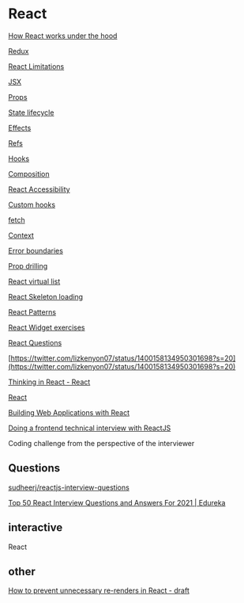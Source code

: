 # React

[How React works under the hood](React%2070d9e304266647418ef6422d6fe719ca/How%20React%20works%20under%20the%20hood%20050b5f51053e4896802ee2dec26264ce.md)

[Redux](React%2070d9e304266647418ef6422d6fe719ca/Redux%20da12062e22fb4a058956515c6e1ebe5b.md)

[React Limitations](React%2070d9e304266647418ef6422d6fe719ca/React%20Limitations%20d8f76fb040e642508e36873c97945d3e.md)

[JSX](React%2070d9e304266647418ef6422d6fe719ca/JSX%20e133ba6f151f4d3293afa9257a39d5b2.md)

[Props](React%2070d9e304266647418ef6422d6fe719ca/Props%20fffcf2d8f162477985785c2fbf8c181d.md)

[State lifecycle ](React%2070d9e304266647418ef6422d6fe719ca/State%20lifecycle%20b35b92c71745458286e922ec82e85574.md)

[Effects](React%2070d9e304266647418ef6422d6fe719ca/Effects%20109ddfa5f2f64bf3ab86d8de05102ac7.md)

[Refs](React%2070d9e304266647418ef6422d6fe719ca/Refs%202dd57a0a2f91486d885131d65f67ab32.md)

[Hooks](React%2070d9e304266647418ef6422d6fe719ca/Hooks%20df92d3ad3c4346958e4c039189113c06.md)

[Composition](React%2070d9e304266647418ef6422d6fe719ca/Composition%207f3a10af45904efdac67cd3bfee52fda.md)

[React Accessibility](React%2070d9e304266647418ef6422d6fe719ca/React%20Accessibility%20b43f8d9c93ff461faa94e1927b3cce6e.md)

[Custom hooks](React%2070d9e304266647418ef6422d6fe719ca/Custom%20hooks%2023815e3f77154bc4aa42170e50ed861a.md)

[fetch](React%2070d9e304266647418ef6422d6fe719ca/fetch%200bedae5389ba44d68c392b35eaa4ad08.md)

[Context](React%2070d9e304266647418ef6422d6fe719ca/Context%20b45976f9fb644ec2be4b22338f09a3b9.md)

[Error boundaries](React%2070d9e304266647418ef6422d6fe719ca/Error%20boundaries%20efdf489eac8a42879ba31eb4b4b7f9ff.md)

[Prop drilling](React%2070d9e304266647418ef6422d6fe719ca/Prop%20drilling%203ef37478dda94045a064732ff6185319.md)

[React virtual list](React%2070d9e304266647418ef6422d6fe719ca/React%20virtual%20list%20bd61896a1c674e09b045588c2d794875.md)

[React Skeleton loading](React%2070d9e304266647418ef6422d6fe719ca/React%20Skeleton%20loading%209b11fa05f05741258ebf18fba37321ff.md)

[React Patterns](React%2070d9e304266647418ef6422d6fe719ca/React%20Patterns%20bea4b31d304b48e9ad3ab15b13fb61ef.md)

[React Widget exercises](React%2070d9e304266647418ef6422d6fe719ca/React%20Widget%20exercises%203efdc86272894411befecaec0555f8a4.md)

[React Questions](React%2070d9e304266647418ef6422d6fe719ca/React%20Questions%206a6ccbe3ccdc44e39099335cad8bbd16.md)

[https://twitter.com/lizkenyon07/status/1400158134950301698?s=20](https://twitter.com/lizkenyon07/status/1400158134950301698?s=20)

[Thinking in React - React](https://reactjs.org/docs/thinking-in-react.html)

[React](https://web.dev/react/)

[Building Web Applications with React](https://www.pluralsight.com/paths/building-web-applications-with-react)

[Doing a frontend technical interview with ReactJS](https://dev.to/hi_iam_chris/doing-a-frontend-technical-interview-with-reactjs-2p0)

Coding challenge from the perspective of the interviewer

## Questions

[sudheerj/reactjs-interview-questions](https://github.com/sudheerj/reactjs-interview-questions)

[Top 50 React Interview Questions and Answers For 2021 | Edureka](https://www.edureka.co/blog/interview-questions/react-interview-questions/)

## interactive

[](https://www.freecodecamp.org/learn/front-end-libraries/#react)

React

## other

[How to prevent unnecessary re-renders in React - draft](https://pietropassarelli.net/uncessary-re-renders-in-react.html)
